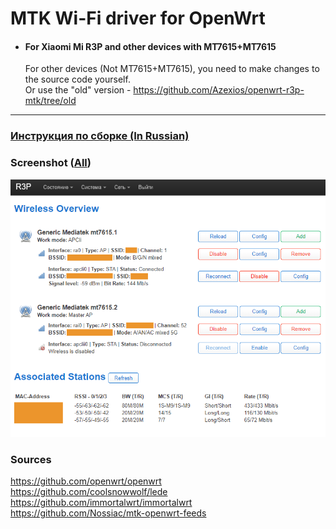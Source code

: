 # MTK Wi-Fi driver for OpenWrt
- #### For Xiaomi Mi R3P and other devices with MT7615+MT7615

  For other devices (Not MT7615+MT7615), you need to make changes to the source code yourself.  
  Or use the "old" version - https://github.com/Azexios/openwrt-r3p-mtk/tree/old

---
### [Инструкция по сборке (In Russian)](README_RU.md)

### Screenshot ([All](screenshots))
![Image alt](screenshots/mtk_wifi_overview.png)

### Sources
https://github.com/openwrt/openwrt  
https://github.com/coolsnowwolf/lede  
https://github.com/immortalwrt/immortalwrt  
https://github.com/Nossiac/mtk-openwrt-feeds  
